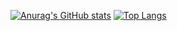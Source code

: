[![Anurag's GitHub stats](https://github-readme-stats.vercel.app/api?username=gabrielnogueiralt&count_private=true&theme=vue)](https://github.com/anuraghazra/github-readme-stats)
[![Top Langs](https://github-readme-stats.vercel.app/api/top-langs/?username=gabrielnogueiralt&hide=c#)](https://github.com/anuraghazra/github-readme-stats)
